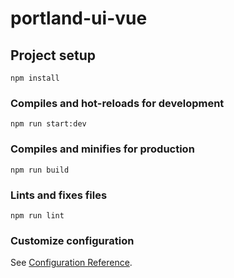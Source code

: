 # portland-ui-vue

## Project setup

```
npm install
```

### Compiles and hot-reloads for development

```
npm run start:dev
```

### Compiles and minifies for production

```
npm run build
```

### Lints and fixes files

```
npm run lint
```

### Customize configuration

See [Configuration Reference](https://cli.vuejs.org/config/).
